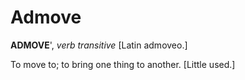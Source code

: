 # Admove

**ADMOVE**', _verb transitive_ \[Latin admoveo.\]

To move to; to bring one thing to another. \[Little used.\]